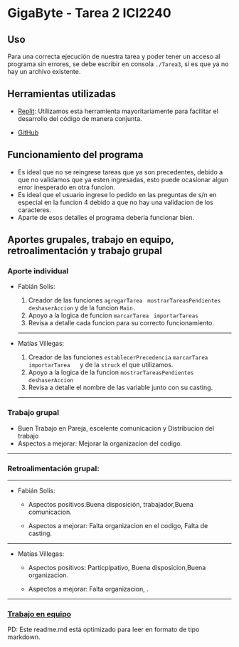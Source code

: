 # GigaByte - Tarea 2 ICI2240

## **Uso**

Para una correcta ejecución de nuestra tarea y poder tener un acceso al programa sin errores, se debe escribir en consola ```./Tarea3```, si es que ya no hay un archivo existente.

## **Herramientas utilizadas**
* [Replit](https://replit.com): Utilizamos esta herramienta mayoritariamente para facilitar el desarrollo del código de manera conjunta.
  
* [GitHub]()

## Funcionamiento del programa

* Es ideal que no se reingrese tareas que ya son precedentes, debido a que no validamos que ya esten ingresadas, esto puede ocasionar algun error inesperado en otra funcion.
* Es ideal que el usuario ingrese lo pedido en las preguntas de s/n en especial en la funcion 4 debido a que no hay una validacion de los caracteres.
* Aparte de esos detalles el programa deberia funcionar bien.


## Aportes grupales, trabajo en equipo, retroalimentación y trabajo grupal

### Aporte individual
* Fabián Solís:
  
  1. Creador de las funciones ```agregarTarea ``` ```mostrarTareasPendientes ```  ```deshaserAccion``` y de la funcion ```Main.```
  2. Apoyo a la logica de funcion ```marcarTarea ``` ```importarTareas ```
  3. Revisa a detalle cada funcion para su correcto funcionamiento.

  ---

* Matías Villegas:

  1. Creador de las funciones ```establecerPrecedencia``` ```marcarTarea ``` ```importarTarea ``` ``` ``` y de la ```struck``` el que utilizamos.
  2. Apoyo a la logica de la funcion ```mostrarTareasPendientes ``` ```deshaserAccion```
  3. Revisa a detalle el nombre de las variable junto con su casting.
  
  ---
### Trabajo grupal

* Buen Trabajo en Pareja, escelente comunicacion y Distribucion del trabajo
* Aspectos a mejorar: Mejorar la organizacion del codigo.
---
### Retroalimentación grupal:

---
* Fabián Solís:
  
  * Aspectos positivos:Buena disposición, trabajador,Buena comunicacion.
  
  * Aspectos a mejorar: Falta organizacion en el codigo, Falta de casting.

---

* Matías Villegas:
  
  * Aspectos positivos: Particpipativo, Buena disposicion,Buena organizacion.
  
  * Aspectos a mejorar: Falta organizacion, .

---

### [Trabajo en equipo](https://docs.google.com/document/d/1100sxGaBSpr-HHFYDfAn7XpxOfRNHujFKPD8WpcVdb8/edit)

PD: Este readme.md está optimizado para leer en formato de tipo markdown.
